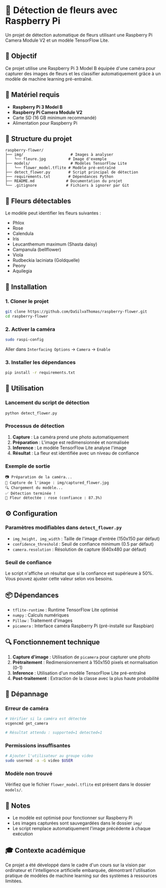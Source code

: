 # 🌸 Détection de fleurs avec Raspberry Pi

Un projet de détection automatique de fleurs utilisant une Raspberry Pi Camera Module V2 et un modèle TensorFlow Lite.

## 🎯 Objectif

Ce projet utilise une Raspberry Pi 3 Model B équipée d'une caméra pour capturer des images de fleurs et les classifier automatiquement grâce à un modèle de machine learning pré-entraîné.

## 🔧 Matériel requis

- **Raspberry Pi 3 Model B**
- **Raspberry Pi Camera Module V2**
- Carte SD (16 GB minimum recommandé)
- Alimentation pour Raspberry Pi

## 📁 Structure du projet

```
raspberry-flower/
├── img/                     # Images à analyser
│   └── fleure.jpg          # Image d'exemple
├── models/                  # Modèles TensorFlow Lite
│   └── flower_model.tflite # Modèle pré-entraîné
├── detect_flower.py        # Script principal de détection
├── requirements.txt        # Dépendances Python
├── README.md              # Documentation du projet
└── .gitignore             # Fichiers à ignorer par Git
```

## 🌺 Fleurs détectables

Le modèle peut identifier les fleurs suivantes :
- Phlox
- Rose
- Calendula
- Iris
- Leucanthemum maximum (Shasta daisy)
- Campanula (bellflower)
- Viola
- Rudbeckia laciniata (Goldquelle)
- Peony
- Aquilegia

## 🚀 Installation

### 1. Cloner le projet
```bash
git clone https://github.com/DaSilvaThomas/raspberry-flower.git
cd raspberry-flower
```

### 2. Activer la caméra
```bash
sudo raspi-config
```
Aller dans `Interfacing Options` → `Camera` → `Enable`

### 3. Installer les dépendances
```bash
pip install -r requirements.txt
```

## 📸 Utilisation

### Lancement du script de détection
```bash
python detect_flower.py
```

### Processus de détection
1. **Capture** : La caméra prend une photo automatiquement
2. **Préparation** : L'image est redimensionnée et normalisée
3. **Inference** : Le modèle TensorFlow Lite analyse l'image
4. **Résultat** : La fleur est identifiée avec un niveau de confiance

### Exemple de sortie
```
📷 Préparation de la caméra...
📸 Capture de l'image : img/captured_flower.jpg
🔍 Chargement du modèle...
✅ Détection terminée !
🌸 Fleur détectée : rose (confiance : 87.3%)
```

## ⚙️ Configuration

### Paramètres modifiables dans `detect_flower.py`
- `img_height, img_width` : Taille de l'image d'entrée (150x150 par défaut)
- `confidence_threshold` : Seuil de confiance minimum (0.5 par défaut)
- `camera.resolution` : Résolution de capture (640x480 par défaut)

### Seuil de confiance
Le script n'affiche un résultat que si la confiance est supérieure à 50%. Vous pouvez ajuster cette valeur selon vos besoins.

## 📦 Dépendances

- `tflite-runtime` : Runtime TensorFlow Lite optimisé
- `numpy` : Calculs numériques
- `Pillow` : Traitement d'images
- `picamera` : Interface caméra Raspberry Pi (pré-installé sur Raspbian)

## 🔍 Fonctionnement technique

1. **Capture d'image** : Utilisation de `picamera` pour capturer une photo
2. **Prétraitement** : Redimensionnement à 150x150 pixels et normalisation (0-1)
3. **Inference** : Utilisation d'un modèle TensorFlow Lite pré-entraîné
4. **Post-traitement** : Extraction de la classe avec la plus haute probabilité

## 🐛 Dépannage

### Erreur de caméra
```bash
# Vérifier si la caméra est détectée
vcgencmd get_camera

# Résultat attendu : supported=1 detected=1
```

### Permissions insuffisantes
```bash
# Ajouter l'utilisateur au groupe video
sudo usermod -a -G video $USER
```

### Modèle non trouvé
Vérifiez que le fichier `flower_model.tflite` est présent dans le dossier `models/`.

## 📝 Notes

- Le modèle est optimisé pour fonctionner sur Raspberry Pi
- Les images capturées sont sauvegardées dans le dossier `img/`
- Le script remplace automatiquement l'image précédente à chaque exécution

## 🎓 Contexte académique

Ce projet a été développé dans le cadre d'un cours sur la vision par ordinateur et l'intelligence artificielle embarquée, démontrant l'utilisation pratique de modèles de machine learning sur des systèmes à ressources limitées.
